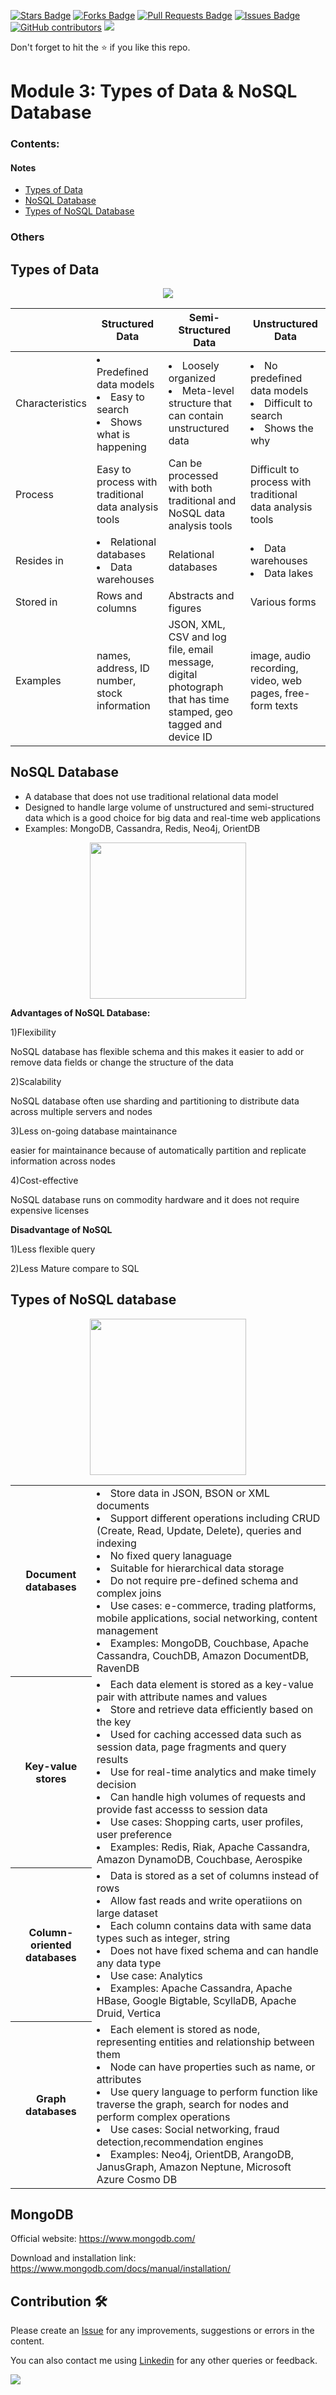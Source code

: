 <a href="https://github.com/drshahizan/special-topic-data-engineering/stargazers"><img src="https://img.shields.io/github/stars/drshahizan/special-topic-data-engineering" alt="Stars Badge"/></a>
<a href="https://github.com/drshahizan/special-topic-data-engineering/network/members"><img src="https://img.shields.io/github/forks/drshahizan/special-topic-data-engineering" alt="Forks Badge"/></a>
<a href="https://github.com/drshahizan/special-topic-data-engineering/pulls"><img src="https://img.shields.io/github/issues-pr/drshahizan/special-topic-data-engineering" alt="Pull Requests Badge"/></a>
<a href="https://github.com/drshahizan/special-topic-data-engineering/issues"><img src="https://img.shields.io/github/issues/drshahizan/special-topic-data-engineering" alt="Issues Badge"/></a>
<a href="https://github.com/drshahizan/special-topic-data-engineering/graphs/contributors"><img alt="GitHub contributors" src="https://img.shields.io/github/contributors/drshahizan/special-topic-data-engineering?color=2b9348"></a>
![](https://visitor-badge.glitch.me/badge?page_id=drshahizan/special-topic-data-engineering)

Don't forget to hit the :star: if you like this repo.

<!---
Module X: XXX

Group XXXX
1. XXXX
2. XXXX
3. XXXX
4. XXXX

-->

# Module 3: Types of Data & NoSQL Database

### Contents:
#### Notes
- [Types of Data](#types-of-data)
- [NoSQL Database](#NoSQL-database)
- [Types of NoSQL Database](#types-of-NoSQL-database)

### Others

## Types of Data
<div align="center"><img src="https://www.bigdataframework.org/wp-content/uploads/2019/01/data-structures-1-1024x349.png"></div>
<table>
    <thead>
        <tr>
            <th> </th>
            <th>Structured Data</th>
            <th>Semi-Structured Data</th>
            <th>Unstructured Data</th>
        </tr>
    </thead>
    <tbody>
        <tr>
            <td>Characteristics</td>
            <td>
              <li>Predefined data models</li> 
              <li>Easy to search </li>
              <li>Shows what is happening</li>
            </td>
            <td>
              <li>Loosely organized</li> 
              <li>Meta-level structure that can contain unstructured data</li>
            </td>
            <td>
              <li>No predefined data models</li> 
              <li>Difficult to search </li>
              <li>Shows the why</li>
            </td>
        </tr>
       <tr>
            <td>Process </td>
            <td>
              Easy to process with traditional data analysis tools
            </td>
            <td>
              Can be processed with both traditional and NoSQL data analysis tools
            </td>
            <td>
              Difficult to process with traditional data analysis tools
            </td>
        </tr>
        <tr>
            <td>Resides in</td>
            <td>
              <li>Relational databases</li> 
              <li>Data warehouses </li>
            </td>
            <td>Relational databases</td>
            <td>
              <li>Data warehouses</li> 
              <li>Data lakes</li>
            </td>
        </tr>
        <tr>
            <td>Stored in </td>
            <td>Rows and columns</td>
            <td>Abstracts and figures</td>
            <td>Various forms</td>
        </tr>
        <tr>
            <td>Examples</td>
            <td>names, address, ID number, stock information</td>
            <td>JSON, XML, CSV and log file, email message, digital photograph that has time stamped, geo tagged and device ID</td>
            <td>image, audio recording, video, web pages, free-form texts</td>
        </tr>
        </tr>
    </tbody>
</table>

## NoSQL Database
* A database that does not use traditional relational data model
* Designed to handle large volume of unstructured and semi-structured data which is a good choice for big data and real-time web applications
* Examples: MongoDB, Cassandra, Redis, Neo4j, OrientDB

<div align="center"><img src="https://ares.decipherzone.com/blog-manager/uploads/ckeditor_Top%2010%20NoSQL%20Databases%20in%202022.png" height="250"
                         ></div>

**Advantages of NoSQL Database:**

1)Flexibility

NoSQL database has flexible schema and this makes it easier to add or remove data fields or change the structure of the data

2)Scalability

NoSQL database often use sharding and partitioning to distribute data across multiple servers and nodes

3)Less on-going database maintainance

easier for maintainance because of automatically partition and replicate information across nodes

4)Cost-effective

NoSQL database runs on commodity hardware and it does not require expensive licenses


**Disadvantage of NoSQL**

1)Less flexible query

2)Less Mature compare to SQL


## Types of NoSQL database

<div align="center"><img src="https://abcloudz.com/wp-content/uploads/2021/01/NoSQL.png?x87761" height="250"
                         ></div>
                         
<table>
  <tr>
    <th>Document databases</th>
    <td>
      <li>Store data in JSON, BSON or XML documents</li>
      <li>Support different operations including CRUD (Create, Read, Update, Delete), queries and indexing</li>
      <li>No fixed query lanaguage</li>
      <li>Suitable for hierarchical data storage</li>
      <li>Do not require pre-defined schema and complex joins</li>
      <li>Use cases: e-commerce, trading platforms, mobile applications, social networking, content management</li>
      <li>Examples: MongoDB, Couchbase, Apache Cassandra, CouchDB, Amazon DocumentDB, RavenDB</li>
   </td>
  </tr>
  <tr>
    <th>Key-value stores</th>
    <td>
      <li>Each data element is stored as a key-value pair with attribute names and values</li>
      <li>Store and retrieve data efficiently based on the key</li>
      <li>Used for caching accessed data such as session data, page fragments and query results</li>
      <li>Use for real-time analytics and make timely decision</li>
      <li>Can handle high volumes of requests and provide fast accesss to session data</li>
      <li>Use cases: Shopping carts, user profiles, user preference</li>
      <li>Examples: Redis, Riak, Apache Cassandra, Amazon DynamoDB, Couchbase, Aerospike</li>
    </td>
  </tr>
  <tr>
    <th>Column-oriented databases</th>
    <td>
      <li>Data is stored as a set of columns instead of rows</li>
      <li>Allow fast reads and write operatiions on large dataset</li>
      <li>Each column contains data with same data types such as integer, string</li>
      <li>Does not have fixed schema and can handle any data type</li>
      <li>Use case: Analytics</li>
      <li>Examples: Apache Cassandra, Apache HBase, Google Bigtable, ScyllaDB, Apache Druid, Vertica</li>
    </td>
  </tr>
  <tr>
    <th>Graph databases</th>
    <td>
      <li>Each element is stored as node, representing entities and relationship between them</li>
      <li>Node can have properties such as name, or attributes</li>
      <li>Use query language to perform function like traverse the graph, search for nodes and perform complex operations</li>
      <li>Use cases: Social networking, fraud detection,recommendation engines</li>
      <li>Examples: Neo4j, OrientDB, ArangoDB, JanusGraph, Amazon Neptune, Microsoft Azure Cosmo DB</li>
    </td>
  </tr>
</table>

## MongoDB

Official website: https://www.mongodb.com/

Download and installation link: https://www.mongodb.com/docs/manual/installation/


                                                                     

## Contribution 🛠️
Please create an [Issue](https://github.com/drshahizan/special-topic-data-engineering/issues) for any improvements, suggestions or errors in the content.

You can also contact me using [Linkedin](https://www.linkedin.com/in/drshahizan/) for any other queries or feedback.

![](https://visitor-badge.glitch.me/badge?page_id=drshahizan)



